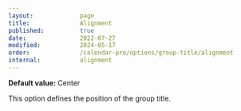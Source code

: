 ```yaml
---
layout:             page
title:              Alignment
published:          true
date:               2022-07-27
modified:           2024-05-17
order:              /calendar-pro/options/group-title/alignment
internal:           alignment
---
```

**Default value:** Center

This option defines the position of the group title.

